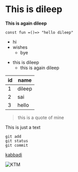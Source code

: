 # This is dileep
**This is again dileep**
```
const fun =()=> "hello dileep"
```

* hi
* wishes
  * bye

- this is dileep
  - this is again dileep

id|name
--|--
1|dileep
2|sai
3|hello

>this is a quote of mine 

This is just a text

```
git add 
git status
git commit
```

[kabbadi](https://www.prokabaddi.com/)

![KTM](https://media.zigcdn.com/media/model/2020/Mar/ktm-rc-390-bs6-right-side-view_270x180.jpg)

